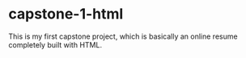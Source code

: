 # capstone-1-html
This is my first capstone project, which is basically an online resume completely built with HTML. 
